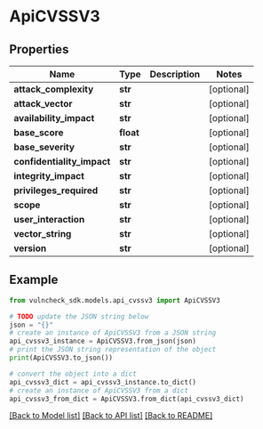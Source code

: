 # ApiCVSSV3


## Properties

Name | Type | Description | Notes
------------ | ------------- | ------------- | -------------
**attack_complexity** | **str** |  | [optional] 
**attack_vector** | **str** |  | [optional] 
**availability_impact** | **str** |  | [optional] 
**base_score** | **float** |  | [optional] 
**base_severity** | **str** |  | [optional] 
**confidentiality_impact** | **str** |  | [optional] 
**integrity_impact** | **str** |  | [optional] 
**privileges_required** | **str** |  | [optional] 
**scope** | **str** |  | [optional] 
**user_interaction** | **str** |  | [optional] 
**vector_string** | **str** |  | [optional] 
**version** | **str** |  | [optional] 

## Example

```python
from vulncheck_sdk.models.api_cvssv3 import ApiCVSSV3

# TODO update the JSON string below
json = "{}"
# create an instance of ApiCVSSV3 from a JSON string
api_cvssv3_instance = ApiCVSSV3.from_json(json)
# print the JSON string representation of the object
print(ApiCVSSV3.to_json())

# convert the object into a dict
api_cvssv3_dict = api_cvssv3_instance.to_dict()
# create an instance of ApiCVSSV3 from a dict
api_cvssv3_from_dict = ApiCVSSV3.from_dict(api_cvssv3_dict)
```
[[Back to Model list]](../README.md#documentation-for-models) [[Back to API list]](../README.md#documentation-for-api-endpoints) [[Back to README]](../README.md)


